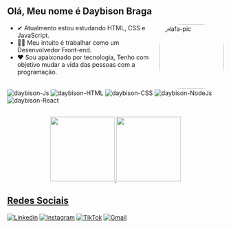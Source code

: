 ## Olá, Meu nome é Daybison Braga
<div style="display:inline_block">
  <img align="right" alt="Rafa-pic" height="150" style="border-radius:50px;" src="http://www.abrafi.org.br/js/ckeditor/foto_internas/Ideias.png?width=676&height=676">
 </div>
  
- ✔ Atualmento estou estudando HTML, CSS e JavaScript.</br>
- 🐱‍🏍 Meu intuito é trabalhar como um Desenvolvedor Front-end. </br>
- ❤ Sou apaixonado por tecnologia, Tenho com objetivo mudar a vida das pessoas com a programação.
<div style="display: inline_block"><br>
  <img align="center" alt="daybison-Js" src="https://img.shields.io/badge/JavaScript-F7DF1E?style=for-the-badge&logo=javascript&logoColor=black">
  <img align="center" alt="daybison-HTML" src="https://img.shields.io/badge/HTML5-E34F26?style=for-the-badge&logo=html5&logoColor=white">
  <img align="center" alt="daybison-CSS" src="https://img.shields.io/badge/CSS3-1572B6?style=for-the-badge&logo=css3&logoColor=white">
  <img align="center" alt="daybison-NodeJs" src="https://img.shields.io/badge/NodeJs-1572B6?style=for-the-badge&logo=nodejs3&logoColor=white">
   <img align="center" alt="daybison-React" src="https://img.shields.io/badge/React-1572B6?style=for-the-badge&logo=react&logoColor=white">
</div>

##
<div align="center">
  <a href="https://github.com/deybisonbr">
  <img height="150em" src="https://github-readme-stats.vercel.app/api?username=deybisonbr&show_icons=true&theme=github_dark&include_all_commits=true&count_private=true"/>
  <img height="150em" src="https://github-readme-stats.vercel.app/api/top-langs/?username=deybisonbr&layout=compact&langs_count=7&theme=github_dark"/>
</div>
  
## Redes Sociais
  [![Linkedin](https://img.shields.io/badge/Linkedin-0a66c2?style=for-the-badge&logo=Linkedin&logoColor=white)](https://www.linkedin.com/in/daybison-br/)
  [![Instagram](https://img.shields.io/badge/Instagram-E4405F?style=for-the-badge&logo=instagram&logoColor=white)](https://www.instagram.com/deybisonbraga/)
  [![TikTok](https://img.shields.io/badge/TikTok-161616?style=for-the-badge&logo=tiktok&logoColor=white)](https://www.tiktok.com/@deybisonb?)
  [![Gmail](https://img.shields.io/badge/Gmail-ff7200?style=for-the-badge&logo=Gmail&logoColor=white)](deybisonbraga@gmail.com)
